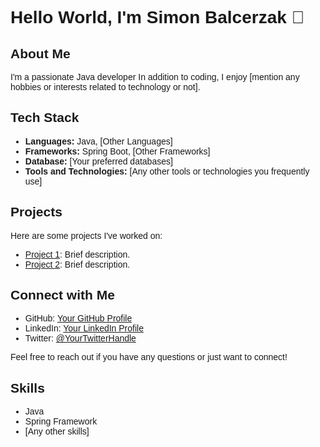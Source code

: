 <!DOCTYPE html>
<html lang="en">

<head>
    <meta charset="UTF-8">
    <meta name="viewport" content="width=device-width, initial-scale=1.0">
    <title>Your GitHub Profile</title>
    <link rel="preconnect" href="https://fonts.googleapis.com">
    <link rel="preconnect" href="https://fonts.gstatic.com" crossorigin>
    <link href="https://fonts.googleapis.com/css2?family=Exo+2:ital,wght@1,700&display=swap" rel="stylesheet">
    <style>
        body {
            font-family: 'Exo 2', sans-serif;
        }
    </style>
</head>

<body>

# Hello World, I'm Simon Balcerzak 👋

## About Me

I'm a passionate Java developer
In addition to coding, I enjoy [mention any hobbies or interests related to technology or not].

## Tech Stack

- **Languages:** Java, [Other Languages]
- **Frameworks:** Spring Boot, [Other Frameworks]
- **Database:** [Your preferred databases]
- **Tools and Technologies:** [Any other tools or technologies you frequently use]

## Projects

Here are some projects I've worked on:

- [Project 1](link-to-project-1): Brief description.
- [Project 2](link-to-project-2): Brief description.

## Connect with Me

- GitHub: [Your GitHub Profile](link-to-github)
- LinkedIn: [Your LinkedIn Profile](link-to-linkedin)
- Twitter: [@YourTwitterHandle](link-to-twitter)

Feel free to reach out if you have any questions or just want to connect!

## Skills

- Java
- Spring Framework
- [Any other skills]

</body>

</html>
